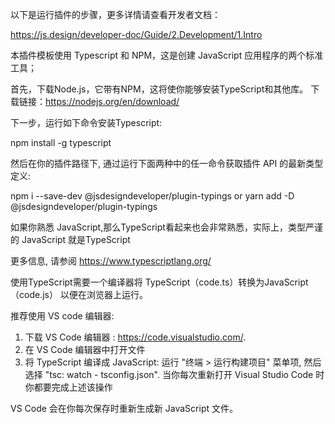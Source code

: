以下是运行插件的步骤，更多详情请查看开发者文档：

 https://js.design/developer-doc/Guide/2.Development/1.Intro

本插件模板使用 Typescript 和 NPM，这是创建 JavaScript 应用程序的两个标准工具；

首先，下载Node.js，它带有NPM，这将使你能够安装TypeScript和其他库。
下载链接：https://nodejs.org/en/download/

下一步，运行如下命令安装Typescript:

  npm install -g typescript

然后在你的插件路径下, 通过运行下面两种中的任一命令获取插件 API 的最新类型定义:

  npm i --save-dev @jsdesigndeveloper/plugin-typings
  or
  yarn add -D @jsdesigndeveloper/plugin-typings

如果你熟悉 JavaScript,那么TypeScript看起来也会非常熟悉，实际上，类型严谨的 JavaScript 就是TypeScript

更多信息, 请参阅 https://www.typescriptlang.org/

使用TypeScript需要一个编译器将 TypeScript（code.ts）转换为JavaScript（code.js） 以便在浏览器上运行。

推荐使用 VS code 编辑器:

1. 下载 VS Code 编辑器 : https://code.visualstudio.com/.
2. 在 VS Code 编辑器中打开文件
3. 将 TypeScript 编译成 JavaScript: 运行  "终端 > 运行构建项目" 菜单项,
   然后选择 "tsc: watch - tsconfig.json". 当你每次重新打开 Visual Studio Code 时你都要完成上述该操作

VS Code 会在你每次保存时重新生成新 JavaScript 文件。
